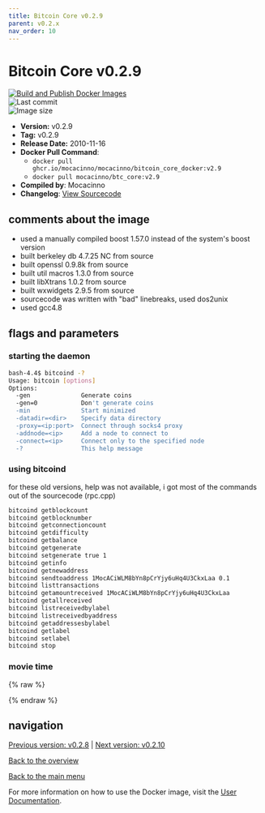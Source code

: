 ```yaml
---
title: Bitcoin Core v0.2.9
parent: v0.2.x
nav_order: 10
---
```


# Bitcoin Core v0.2.9

[![Build and Publish Docker Images](https://github.com/mocacinno/bitcoin_core_docker/actions/workflows/build-and-publish.yml/badge.svg?branch=v2.9)](https://github.com/mocacinno/bitcoin_core_docker/actions/workflows/build-and-publish.yml)  
![Last commit](https://badgen.net/github/last-commit/mocacinno/bitcoin_core_docker/v2.9)  
![Image size](https://badgen.net/docker/size/mocacinno/btc_core/v2.9?color=green)  

- **Version:** v0.2.9
- **Tag:** v0.2.9
- **Release Date:** 2010-11-16
- **Docker Pull Command**:
  - `docker pull ghcr.io/mocacinno/mocacinno/bitcoin_core_docker:v2.9`
  - `docker pull mocacinno/btc_core:v2.9`
- **Compiled by**: Mocacinno
- **Changelog**: [View Sourcecode](https://github.com/bitcoin/bitcoin/tree/v0.2.9)

## comments about the image

- used a manually compiled boost 1.57.0 instead of the system's boost version
- built berkeley db 4.7.25 NC from source
- built openssl 0.9.8k from source
- built util macros 1.3.0 from source
- built libXtrans 1.0.2 from source
- built wxwidgets 2.9.5 from source
- sourcecode was written with "bad" linebreaks, used dos2unix
- used gcc4.8

## flags and parameters

### starting the daemon

```bash
bash-4.4$ bitcoind -?
Usage: bitcoin [options]
Options:
  -gen              Generate coins
  -gen=0            Don't generate coins
  -min              Start minimized
  -datadir=<dir>    Specify data directory
  -proxy=<ip:port>  Connect through socks4 proxy
  -addnode=<ip>     Add a node to connect to
  -connect=<ip>     Connect only to the specified node
  -?                This help message
```

### using bitcoind

for these old versions, help was not available, i got most of the commands out of the sourcecode (rpc.cpp)

```bash
bitcoind getblockcount
bitcoind getblocknumber
bitcoind getconnectioncount
bitcoind getdifficulty
bitcoind getbalance
bitcoind getgenerate
bitcoind setgenerate true 1
bitcoind getinfo
bitcoind getnewaddress
bitcoind sendtoaddress 1MocACiWLM8bYn8pCrYjy6uHq4U3CkxLaa 0.1
bitcoind listtransactions
bitcoind getamountreceived 1MocACiWLM8bYn8pCrYjy6uHq4U3CkxLaa
bitcoind getallreceived
bitcoind listreceivedbylabel
bitcoind listreceivedbyaddress
bitcoind getaddressesbylabel
bitcoind getlabel
bitcoind setlabel
bitcoind stop
```

### movie time

{% raw %}
<link rel="stylesheet" href="https://mocacinno.com/asciinema-player.css">
   <div id="fullnode"></div>
   <script src="https://mocacinno.com/asciinema-player.min.js"></script>
   <script>
      AsciinemaPlayer.create('./casts/v0.2.9.cast', document.getElementById('fullnode'));
   </script>
{% endraw %}

## navigation

[Previous version: v0.2.8](./v2.8.md) | [Next version: v0.2.10](./v2.10.md)

[Back to the overview](./Readme.md)

[Back to the main menu](../Readme.md)

For more information on how to use the Docker image, visit the [User Documentation](../userdocs/Readme.md).
